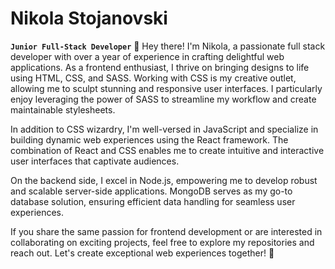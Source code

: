 # Nikola Stojanovski

**`Junior Full-Stack Developer`**
👋 Hey there! I'm Nikola, a passionate full stack developer with over a year of experience in crafting delightful web applications. As a frontend enthusiast, I thrive on bringing designs to life using HTML, CSS, and SASS. Working with CSS is my creative outlet, allowing me to sculpt stunning and responsive user interfaces. I particularly enjoy leveraging the power of SASS to streamline my workflow and create maintainable stylesheets.

In addition to CSS wizardry, I'm well-versed in JavaScript and specialize in building dynamic web experiences using the React framework. The combination of React and CSS enables me to create intuitive and interactive user interfaces that captivate audiences.

On the backend side, I excel in Node.js, empowering me to develop robust and scalable server-side applications. MongoDB serves as my go-to database solution, ensuring efficient data handling for seamless user experiences.

If you share the same passion for frontend development or are interested in collaborating on exciting projects, feel free to explore my repositories and reach out. Let's create exceptional web experiences together! 🚀
